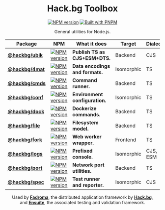 <div align="center">

# Hack.bg Toolbox

[![NPM version](https://img.shields.io/npm/v/@hackbg/toolbox?color=9013fe&label=@hackbg/toolbox&style=for-the-badge)](https://www.npmjs.com/package/@hackbg/toolbox)
[![Built with PNPM](https://img.shields.io/badge/Built%20with-PNPM-%239013fe?style=for-the-badge)](https://pnpm.io)

General utilities for Node.js.

|Package|NPM|What it does|Target|Dialect|
|---|---|---|---|---|
|[**@hackbg/ubik**](./ubik)|[![NPM version](https://img.shields.io/npm/v/@hackbg/ubik?color=9013fe&label=&style=for-the-badge)](https://www.npmjs.com/package/@hackbg/ubik)|**Publish TS as CJS+ESM+DTS.**  |Backend   |CJS     |
|[**@hackbg/4mat**](./4mat)|[![NPM version](https://img.shields.io/npm/v/@hackbg/4mat?color=9013fe&label=&style=for-the-badge)](https://www.npmjs.com/package/@hackbg/4mat)|**Data encodings and formats.** |Isomorphic|TS      |
|[**@hackbg/cmds**](./cmds)|[![NPM version](https://img.shields.io/npm/v/@hackbg/cmds?color=9013fe&label=&style=for-the-badge)](https://www.npmjs.com/package/@hackbg/cmds)|**Command runner.**             |Backend   |TS      |
|[**@hackbg/conf**](./conf)|[![NPM version](https://img.shields.io/npm/v/@hackbg/conf?color=9013fe&label=&style=for-the-badge)](https://www.npmjs.com/package/@hackbg/conf)|**Environment configuration.**  |Isomorphic|TS      |
|[**@hackbg/dock**](./dock)|[![NPM version](https://img.shields.io/npm/v/@hackbg/dock?color=9013fe&label=&style=for-the-badge)](https://www.npmjs.com/package/@hackbg/dock)|**Dockerize commands.**         |Backend   |TS      |
|[**@hackbg/file**](./file)|[![NPM version](https://img.shields.io/npm/v/@hackbg/file?color=9013fe&label=&style=for-the-badge)](https://www.npmjs.com/package/@hackbg/file)|**Filesystem model.**           |Backend   |TS      |
|[**@hackbg/fork**](./fork)|[![NPM version](https://img.shields.io/npm/v/@hackbg/fork?color=9013fe&label=&style=for-the-badge)](https://www.npmjs.com/package/@hackbg/fork)|**Web worker wrapper.**         |Frontend  |TS      |
|[**@hackbg/logs**](./logs)|[![NPM version](https://img.shields.io/npm/v/@hackbg/logs?color=9013fe&label=&style=for-the-badge)](https://www.npmjs.com/package/@hackbg/logs)|**Prefixed console.**           |Isomorphic|CJS, ESM|
|[**@hackbg/port**](./port)|[![NPM version](https://img.shields.io/npm/v/@hackbg/port?color=9013fe&label=&style=for-the-badge)](https://www.npmjs.com/package/@hackbg/port)|**Network port utilities.**     |Backend   |TS      |
|[**@hackbg/spec**](./spec)|[![NPM version](https://img.shields.io/npm/v/@hackbg/spec?color=9013fe&label=&style=for-the-badge)](https://www.npmjs.com/package/@hackbg/spec)|**Test runner and reporter.**   |Isomorphic|CJS     |

Used by [**Fadroma**](https://github.com/hackbg/fadroma), the distributed application framework by [**Hack.bg**](https://hack.bg),<br>
and [**Ensuite**](https://github.com/hackbg/ensuite), the associated testing and validation framework.

</div>
